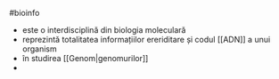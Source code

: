 #bioinfo 
- este o interdisciplină  din biologia moleculară
- reprezintă totalitatea informațiilor ereriditare și codul [[ADN]] a unui organism
- în studirea [[Genom|genomurilor]]
- 
